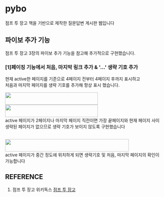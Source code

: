 # pybo
 점프 투 장고 책을 기반으로 제작한 질문답변 게시판 웹입니다
 
## 파이보 추가 기능
점프 투 장고 3장의 파이보 추가 기능을 참고해 추가적으로 구현했습니다.
### [1]페이징 기능에서 처음, 마지막 링크 추가 & '...' 생략 기호 추가
현재 active한 페이지를 기준으로 4페이지 전부터 4페이지 후까지 표시하고 <br/>
처음과 마지막 페이지를 생략 기호를 추가해 항상 표시 했습니다.

<div>
<img src="https://user-images.githubusercontent.com/68915238/177259932-8b625084-a77f-4f76-8533-025933bf6383.png" width="300" height="40"/>
<img src="https://user-images.githubusercontent.com/68915238/177260638-bf8d9949-6d8b-4f4a-95b6-d609e2a03e01.png" width="300" height="40"/>
</div>
active 페이지가 2페이지나 마지막 페이지 직전이면 가장 끝페이지와 현재 페이지 사이 <br/>
생략된 페이지가 없으므로 생략 기호가 보이지 않도록 구현했습니다 

<br/><img src="https://user-images.githubusercontent.com/68915238/177260062-44ef41a8-4e18-4322-9f59-796f5565d911.png" width="400" height="40"/><br/>
active 페이지가 중간 정도에 위치하게 되면 
생략기호 및 처음, 마지막 페이지의 확인이 가능합니다

## REFERENCE
1. 점프 투 장고 위키독스 [점프 투 장고](https://wikidocs.net/book/4223)
